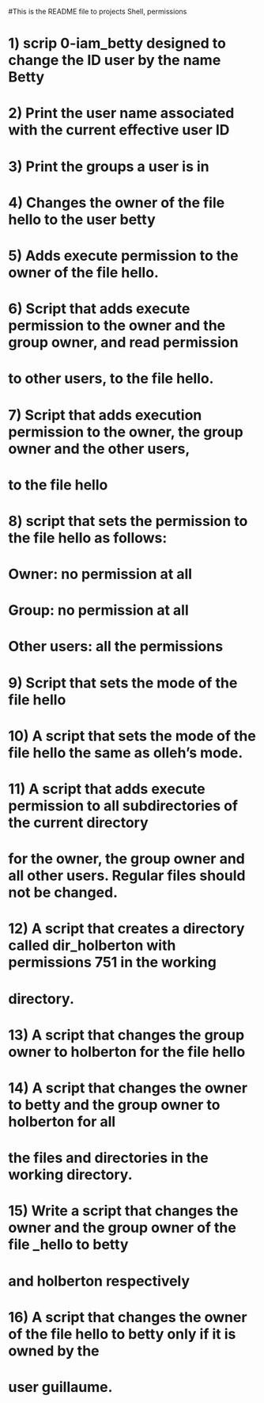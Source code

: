 #This is the README file to projects Shell, permissions

# 1) scrip 0-iam_betty designed to change the ID user by the name Betty
# 2) Print the user name associated with the current effective user ID
# 3) Print the groups a user is in
# 4) Changes the owner of the file hello to the user betty
# 5) Adds execute permission to the owner of the file hello.
# 6) Script that adds execute permission to the owner and the group owner, and read permission
#    to other users, to the file hello.
# 7) Script that adds execution permission to the owner, the group owner and the other users,
#    to the file hello
# 8) script that sets the permission to the file hello as follows:
#    Owner: no permission at all
#    Group: no permission at all
#    Other users: all the permissions

# 9) Script that sets the mode of the file hello
# 10) A script that sets the mode of the file hello the same as olleh’s mode.
# 11) A script that adds execute permission to all subdirectories of the current directory
#     for the owner, the group owner and all other users. Regular files should not be changed.
# 12) A script that creates a directory called dir_holberton with permissions 751 in the working
#     directory.
# 13) A script that changes the group owner to holberton for the file hello
# 14) A script that changes the owner to betty and the group owner to holberton for all
#     the files and directories in the working directory.
# 15) Write a script that changes the owner and the group owner of the file _hello to betty
#       and holberton respectively
# 16) A script that changes the owner of the file hello to betty only if it is owned by the
#      user guillaume.

